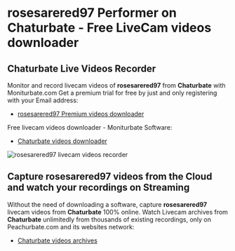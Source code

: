 # rosesarered97 Performer on Chaturbate - Free LiveCam videos downloader

## Chaturbate Live Videos Recorder

Monitor and record livecam videos of **rosesarered97** from **Chaturbate** with Moniturbate.com
Get a premium trial for free by just and only registering with your Email address:
* [rosesarered97 Premium videos downloader](https://moniturbate.com/request-demo-licence-key.html)

Free livecam videos downloader - Moniturbate Software:
* [Chaturbate videos downloader](https://moniturbate.com/moniturbate-download-software.html)

![rosesarered97 livecam videos recorder](https://peachurnet.com/templates/moniturbate-software.png)


## Capture rosesarered97 videos from the Cloud and watch your recordings on Streaming

Without the need of downloading a software, capture **rosesarered97** livecam videos from **Chaturbate** 100% online.
Watch Livecam archives from **Chaturbate** unlimitedly from thousands of existing recordings, only on Peachurbate.com and its websites network:
* [Chaturbate videos archives](https://peachurnet.com/)